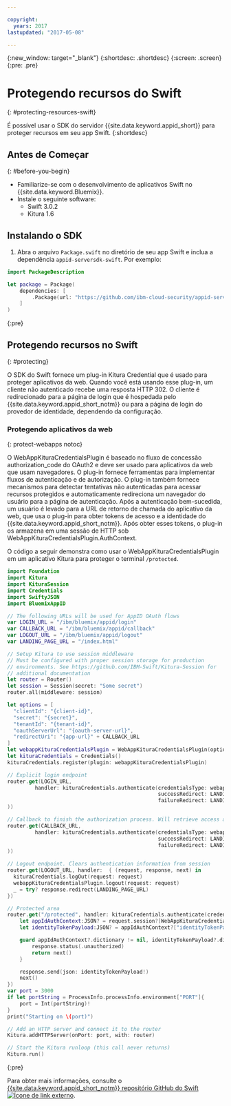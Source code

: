 ```yaml
---

copyright:
  years: 2017
lastupdated: "2017-05-08"

---
```


{:new_window: target="_blank"}
{:shortdesc: .shortdesc}
{:screen: .screen}
{:pre: .pre}


# Protegendo recursos do Swift
{: #protecting-resources-swift}

É possível usar o SDK do servidor {{site.data.keyword.appid_short}} para proteger recursos em seu app Swift.
{:shortdesc}


## Antes de Começar
{: #before-you-begin}

* Familiarize-se com o desenvolvimento de aplicativos Swift no {{site.data.keyword.Bluemix}}.
* Instale o seguinte software:
    * Swift 3.0.2
    * Kitura 1.6


## Instalando o SDK

1. Abra o arquivo `Package.swift` no diretório de seu app Swift e inclua a dependência `appid-serversdk-swift`. Por exemplo:

  ```swift
  import PackageDescription

  let package = Package(
      dependencies: [
          .Package(url: "https://github.com/ibm-cloud-security/appid-serversdk-swift.git", majorVersion: 1)
      ]
  )
  ```
  {:pre}

## Protegendo recursos no Swift
{: #protecting}

O SDK do Swift fornece um plug-in Kitura Credential que é usado para proteger aplicativos da web. Quando você está usando esse plug-in, um cliente não autenticado recebe uma resposta HTTP 302. O cliente é redirecionado para a página de login que é hospedada pelo {{site.data.keyword.appid_short_notm}} ou para a página de login do
provedor de identidade, dependendo da configuração.



### Protegendo aplicativos da web
{: protect-webapps notoc}

O WebAppKituraCredentialsPlugin é baseado no fluxo de concessão authorization_code do OAuth2 e deve ser usado para aplicativos da web que usam navegadores. O
plug-in fornece ferramentas para implementar fluxos de autenticação e de autorização. O plug-in também fornece mecanismos para detectar tentativas não autenticadas
para acessar recursos protegidos e automaticamente redireciona um navegador do usuário para a página de autenticação. Após a autenticação bem-sucedida, um usuário é
levado para a URL de retorno de chamada do aplicativo da web, que usa o plug-in para obter tokens de acesso e a identidade do
{{site.data.keyword.appid_short_notm}}. Após obter esses tokens, o plug-in os armazena em uma sessão de HTTP sob WebAppKituraCredentialsPlugin.AuthContext.

O código a seguir demonstra como usar o WebAppKituraCredentialsPlugin em um aplicativo Kitura para proteger o terminal `/protected`.

  ```swift
  import Foundation
  import Kitura
  import KituraSession
  import Credentials
  import SwiftyJSON
  import BluemixAppID

  // The following URLs will be used for AppID OAuth flows
  var LOGIN_URL = "/ibm/bluemix/appid/login"
  var CALLBACK_URL = "/ibm/bluemix/appid/callback"
  var LOGOUT_URL = "/ibm/bluemix/appid/logout"
  var LANDING_PAGE_URL = "/index.html"

  // Setup Kitura to use session middleware
  // Must be configured with proper session storage for production
  // environments. See https://github.com/IBM-Swift/Kitura-Session for
  // additional documentation
  let router = Router()
  let session = Session(secret: "Some secret")
  router.all(middleware: session)

  let options = [
  	"clientId": "{client-id}",
  	"secret": "{secret}",
  	"tenantId": "{tenant-id}",
  	"oauthServerUrl": "{oauth-server-url}",
  	"redirectUri": "{app-url}" + CALLBACK_URL
  ]
  let webappKituraCredentialsPlugin = WebAppKituraCredentialsPlugin(options: options)
  let kituraCredentials = Credentials()
  kituraCredentials.register(plugin: webappKituraCredentialsPlugin)

  // Explicit login endpoint
  router.get(LOGIN_URL,
  		   handler: kituraCredentials.authenticate(credentialsType: webappKituraCredentialsPlugin.name,
  												   successRedirect: LANDING_PAGE_URL,
  												   failureRedirect: LANDING_PAGE_URL
  ))

  // Callback to finish the authorization process. Will retrieve access and identity tokens from AppID
  router.get(CALLBACK_URL,
  		   handler: kituraCredentials.authenticate(credentialsType: webappKituraCredentialsPlugin.name,
  												   successRedirect: LANDING_PAGE_URL,
  												   failureRedirect: LANDING_PAGE_URL
  ))

  // Logout endpoint. Clears authentication information from session
  router.get(LOGOUT_URL, handler:  { (request, response, next) in
  	kituraCredentials.logOut(request: request)
  	webappKituraCredentialsPlugin.logout(request: request)
  	_ = try? response.redirect(LANDING_PAGE_URL)
  })

  // Protected area
  router.get("/protected", handler: kituraCredentials.authenticate(credentialsType: webappKituraCredentialsPlugin.name), { (request, response, next) in
      let appIdAuthContext:JSON? = request.session?[WebAppKituraCredentialsPlugin.AuthContext]
      let identityTokenPayload:JSON? = appIdAuthContext?["identityTokenPayload"]

      guard appIdAuthContext?.dictionary != nil, identityTokenPayload?.dictionary != nil else {
          response.status(.unauthorized)
          return next()
      }

      response.send(json: identityTokenPayload!)
      next()
  })
  var port = 3000
  if let portString = ProcessInfo.processInfo.environment["PORT"]{
      port = Int(portString)!
  }
  print("Starting on \(port)")

  // Add an HTTP server and connect it to the router
  Kitura.addHTTPServer(onPort: port, with: router)

  // Start the Kitura runloop (this call never returns)
  Kitura.run()
  ```
  {:pre}

Para obter mais informações, consulte o <a href="https://github.com/ibm-cloud-security/appid-serversdk-swift" target="_blank">{{site.data.keyword.appid_short_notm}} repositório GitHub do Swift <img src="../../icons/launch-glyph.svg" alt="Ícone de link externo"></a>.
